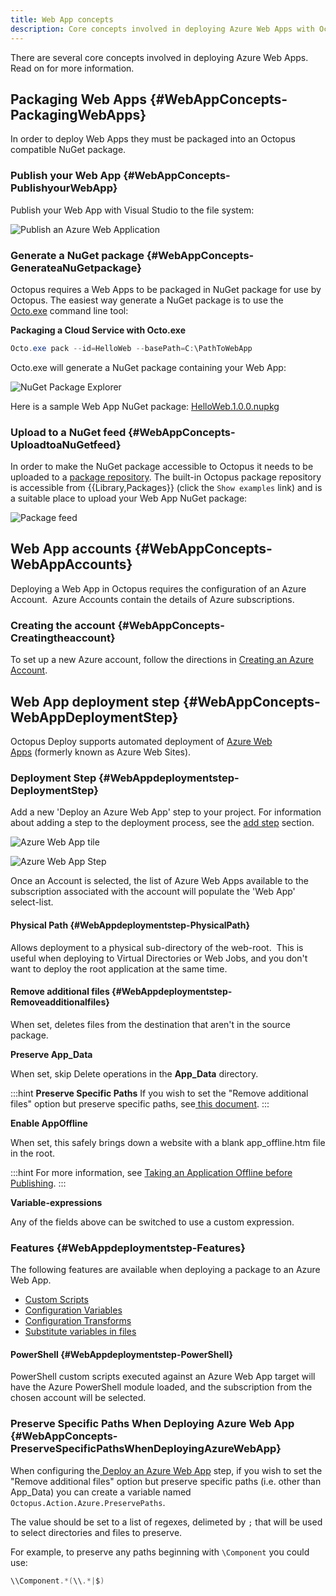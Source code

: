```yaml
---
title: Web App concepts
description: Core concepts involved in deploying Azure Web Apps with Octopus Deploy.
---
```


There are several core concepts involved in deploying Azure Web Apps.  Read on for more information.

## Packaging Web Apps {#WebAppConcepts-PackagingWebApps}

In order to deploy Web Apps they must be packaged into an Octopus compatible NuGet package.

### Publish your Web App {#WebAppConcepts-PublishyourWebApp}

Publish your Web App with Visual Studio to the file system:

![Publish an Azure Web Application](vs-package.png "width=500")

### Generate a NuGet package {#WebAppConcepts-GenerateaNuGetpackage}

Octopus requires a Web Apps to be packaged in NuGet package for use by Octopus. The easiest way generate a NuGet package is to use the [Octo.exe](/docs/packaging-applications/creating-packages/nuget-packages/using-octo.exe.md) command line tool:

**Packaging a Cloud Service with Octo.exe**

```powershell
Octo.exe pack --id=HelloWeb --basePath=C:\PathToWebApp
```

Octo.exe will generate a NuGet package containing your Web App:

![NuGet Package Explorer](nuget-package-explorer.png "width=500")

Here is a sample Web App NuGet package: [HelloWeb.1.0.0.nupkg](https://download.octopusdeploy.com/demo/HelloWeb.1.0.0.nupkg)

### Upload to a NuGet feed {#WebAppConcepts-UploadtoaNuGetfeed}

In order to make the NuGet package accessible to Octopus it needs to be uploaded to a [package repository](/docs/packaging-applications/package-repositories/index.md). The built-in Octopus package repository is accessible from {{Library,Packages}} (click the `Show examples` link) and is a suitable place to upload your Web App NuGet package:

![Package feed](package-feed.png "width=500")

## Web App accounts {#WebAppConcepts-WebAppAccounts}

Deploying a Web App in Octopus requires the configuration of an Azure Account.  Azure Accounts contain the details of Azure subscriptions.

### Creating the account {#WebAppConcepts-Creatingtheaccount}

To set up a new Azure account, follow the directions in [Creating an Azure Account](/docs/infrastructure/azure/creating-an-azure-account/index.md).

## Web App deployment step {#WebAppConcepts-WebAppDeploymentStep}

Octopus Deploy supports automated deployment of [Azure Web Apps](http://azure.microsoft.com/en-us/services/app-service/web/) (formerly known as Azure Web Sites).

### Deployment Step {#WebAppdeploymentstep-DeploymentStep}

Add a new 'Deploy an Azure Web App' step to your project. For information about adding a step to the deployment process, see the [add step](/docs/deploying-applications/adding-steps.md) section.

![Azure Web App tile](/docs/images/5671696/5865899.png "width=170")

![Azure Web App Step](web-app-step.png "width=500")

Once an Account is selected, the list of Azure Web Apps available to the subscription associated with the account will populate the 'Web App' select-list.

#### Physical Path {#WebAppdeploymentstep-PhysicalPath}

Allows deployment to a physical sub-directory of the web-root.  This is useful when deploying to Virtual Directories or Web Jobs, and you don't want to deploy the root application at the same time.

#### Remove additional files {#WebAppdeploymentstep-Removeadditionalfiles}

When set, deletes files from the destination that aren't in the source package.

**Preserve App\_Data**

When set, skip Delete operations in the **App\_Data** directory.

:::hint
**Preserve Specific Paths**
If you wish to set the "Remove additional files" option but preserve specific paths, see[ this document](/docs/guides/azure-deployments/web-apps/web-app-concepts.md#WebAppConcepts-PreserveSpecificPathsWhenDeployingAzureWebApp).
:::

**Enable AppOffline**

When set, this safely brings down a website with a blank app\_offline.htm file in the root.

:::hint
For more information, see [Taking an Application Offline before Publishing](https://www.iis.net/learn/publish/deploying-application-packages/taking-an-application-offline-before-publishing).
:::

**Variable-expressions**

Any of the fields above can be switched to use a custom expression.

### Features {#WebAppdeploymentstep-Features}

The following features are available when deploying a package to an Azure Web App.

- [Custom Scripts](/docs/deploying-applications/custom-scripts/index.md)
- [Configuration Variables](/docs/deploying-applications/configuration-files/index.md)
- [Configuration Transforms](/docs/deploying-applications/configuration-files/index.md)
- [Substitute variables in files](/docs/reference/variable-substitution-syntax.md)

#### PowerShell {#WebAppdeploymentstep-PowerShell}

PowerShell custom scripts executed against an Azure Web App target will have the Azure PowerShell module loaded, and the subscription from the chosen account will be selected.

### Preserve Specific Paths When Deploying Azure Web App {#WebAppConcepts-PreserveSpecificPathsWhenDeployingAzureWebApp}

When configuring the[ Deploy an Azure Web App](/docs/guides/azure-deployments/web-apps/web-app-concepts.md#WebAppConcepts-WebAppDeploymentStep) step, if you wish to set the "Remove additional files" option but preserve specific paths (i.e. other than App\_Data) you can create a variable named `Octopus.Action.Azure.PreservePaths`.

The value should be set to a list of regexes, delimeted by `;` that will be used to select directories and files to preserve.

For example, to preserve any paths beginning with `\Component` you could use:

```powershell
\\Component.*(\\.*|$)
```
